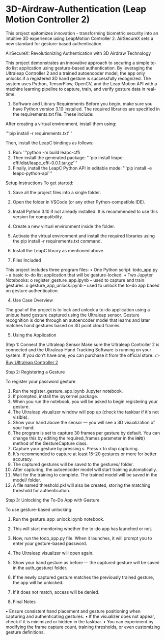 # 3D-Airdraw-Authentication (Leap Motion Controller 2)
This project epitomizes innovation - transforming biometric security into an intuitive 3D experience using LeapMotion Controller 2. AirSecureX sets a new standard for gesture-based authentication.

AirSecureX: Revolutionizing Authentication with 3D Airdraw Technology

This project demonstrates an innovative approach to securing a simple to-do list application using gesture-based authentication. By leveraging the Ultraleap Controller 2 and a trained autoencoder model, the app only unlocks if a registered 3D hand gesture is successfully recognized.
The system uses Python, TensorFlow, OpenCV, and the Leap Motion API with a machine learning pipeline to capture, train, and verify gesture data in real-time.

1. Software and Library Requirements
Before you begin, make sure you have Python version 3.10 installed.
The required libraries are specified in the requirements.txt file. These include:

After creating a virtual environment, install them using:

'''pip install -r requirements.txt'''

Then, install the LeapC bindings as follows:

1.	Run: '''python -m build leapc-cffi
2.	Then install the generated package: '''pip install leapc-cffi/dist/leapc_cffi-0.0.1.tar.gz'''
3.	Finally, install the LeapC Python API in editable mode: '''pip install -e leapc-python-api'''

Setup Instructions
To get started:

1.	Save all the project files into a single folder.
2.	Open the folder in VSCode (or any other Python-compatible IDE).
3.	Install Python 3.10 if not already installed. It is recommended to use this version for compatibility.
4.	Create a new virtual environment inside the folder.
5.	Activate the virtual environment and install the required libraries using the pip install -r requirements.txt command.
6.	Install the LeapC library as mentioned above.

3. Files Included
   
This project includes three program files:
•	One Python script:
todo_app.py – a basic to-do list application that will be gesture-locked.
•	Two Jupyter Notebooks:
o	register_gesture_app.ipynb – used to capture and train gestures.
o	gesture_app_unlock.ipynb – used to unlock the to-do app based on gesture authentication.

4. Use Case Overview
   
The goal of the project is to lock and unlock a to-do application using a unique hand gesture captured using the Ultraleap sensor. Gesture recognition is done through an autoencoder model that learns and later matches hand gestures based on 3D point cloud frames.

5. Using the Application
   
Step 1: Connect the Ultraleap Sensor
Make sure the Ultraleap Controller 2 is connected and the Ultraleap Hand Tracking Software is running on your system. If you don’t have one, you can purchase it from the official store:
👉 [Buy Ultraleap Controller 2](https://www.thingbits.in/products/leap-motion-controller-2?srsltid=AfmBOooWR9FXHcBO0A3su1bvs7DX_IA2OtwrSN07yvt-YEesMCrmKjI8)

Step 2: Registering a Gesture

To register your password gesture:
1.	Run the register_gesture_app.ipynb Jupyter notebook.
2.	If prompted, install the ipykernel package.
3.	When you run the notebook, you will be asked to begin registering your gesture.
4.	The Ultraleap visualizer window will pop up (check the taskbar if it's not visible).
5.	Show your hand above the sensor — you will see a 3D visualization of your hand.
6.	The program is set to capture 30 frames per gesture by default. You can change this by editing the required_frames parameter in the __init__() method of the GestureCapture class.
7.	Capture your gesture by pressing s. Press x to stop capturing.
8.	It's recommended to capture at least 15–20 gestures or more for better accuracy.
9.	The captured gestures will be saved to the gestures/ folder.
10.	After capturing, the autoencoder model will start training automatically.
11.	Wait for the training to complete. The trained model will be saved in the model/ folder.
12.	A file named threshold.pkl will also be created, storing the matching threshold for authentication.

Step 3: Unlocking the To-Do App with Gesture

To use gesture-based unlocking:
1.	Run the gesture_app_unlock.ipynb notebook.
2.	This will start monitoring whether the to-do app has launched or not.
3.	Now, run the todo_app.py file. When it launches, it will prompt you to enter your gesture-based password.
4.	The Ultraleap visualizer will open again.
5.	Show your hand gesture as before — the captured gesture will be saved in the auth_gesture/ folder.
6.	If the newly captured gesture matches the previously trained gesture, the app will be unlocked.
7.	If it does not match, access will be denied.

6. Final Notes
   
•	Ensure consistent hand placement and gesture positioning when capturing and authenticating gestures.
•	If the visualizer does not appear, check if it is minimized or hidden in the taskbar.
•	You can experiment by modifying the frame capture count, training thresholds, or even customizing gesture definitions.

